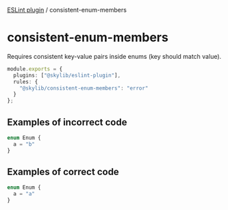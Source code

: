 [ESLint plugin](https://ilyub.github.io/eslint-plugin/) / consistent-enum-members

# consistent-enum-members

Requires consistent key-value pairs inside enums (key should match value).

```ts
module.exports = {
  plugins: ["@skylib/eslint-plugin"],
  rules: {
    "@skylib/consistent-enum-members": "error"
  }
};
```

## Examples of incorrect code

```ts
enum Enum {
  a = "b"
}
```

## Examples of correct code

```ts
enum Enum {
  a = "a"
}
```